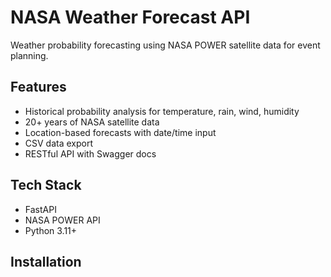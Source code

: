 # NASA Weather Forecast API

Weather probability forecasting using NASA POWER satellite data for event planning.

## Features
- Historical probability analysis for temperature, rain, wind, humidity
- 20+ years of NASA satellite data
- Location-based forecasts with date/time input
- CSV data export
- RESTful API with Swagger docs

## Tech Stack
- FastAPI
- NASA POWER API
- Python 3.11+

## Installation

